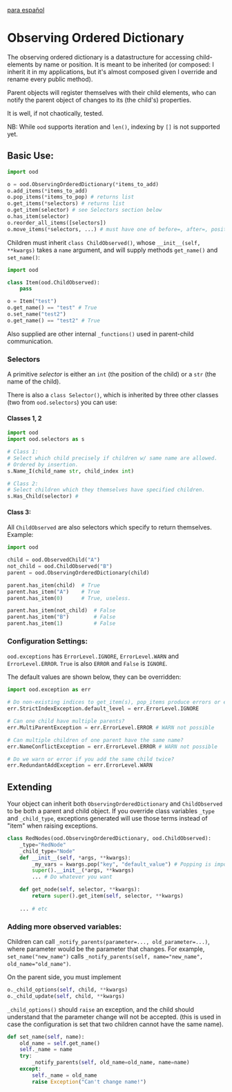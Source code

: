 [para español](docs/es/LÉAME.md)

# Observing Ordered Dictionary

The observing ordered dictionary is a datastructure for accessing child-elements by name or position. It is meant to be inherited (or composed: I inherit it in my applications, but it's almost composed given I override and rename every public method).

Parent objects will register themselves with their child elements, who can notify the parent object of changes to its (the child's) properties.

It is well, if not chaotically, tested.

NB: While `ood` supports iteration and `len()`, indexing by `[]` is not supported yet.

## Basic Use:

```python
import ood

o = ood.ObservingOrderedDictionary(*items_to_add)
o.add_items(*items_to_add)
o.pop_items(*items_to_pop) # returns list
o.get_items(*selectors) # returns list
o.get_item(selector) # see Selectors section below
o.has_item(selector)
o.reorder_all_items([selectors])
o.move_items(*selectors, ...) # must have one of before=, after=, position=, distance=
```

Children must inherit `class ChildObserved()`, whose `__init__(self, **kwargs)` takes a `name` argument, and will supply methods `get_name()` and `set_name()`:

```python
import ood

class Item(ood.ChildObserved):
    pass

o = Item("test")
o.get_name() == "test" # True
o.set_name("test2")
o.get_name() == "test2" # True
```
Also supplied are other internal `_functions()` used in parent-child communication.

### Selectors

A primitive *selector* is either an `int` (the position of the child) or a `str` (the name of the child).

There is also a `class Selector()`, which is inherited by three other classes (two from `ood.selectors`) you can use:

#### Classes 1, 2

```python
import ood
import ood.selectors as s

# Class 1:
# Select which child precisely if children w/ same name are allowed.
# Ordered by insertion.
s.Name_I(child_name str, child_index int)

# Class 2:
# Select children which they themselves have specified children.
s.Has_Child(selector) # 
```

#### Class 3:

All `ChildObserved` are also selectors which specify to return themselves. Example:
```python
import ood

child = ood.ObservedChild("A")
not_child = ood.ChildObserved("B")
parent = ood.ObservingOrderedDictionary(child)

parent.has_item(child)  # True
parent.has_item("A")    # True
parent.has_item(0)      # True, useless.

parent.has_item(not_child)  # False
parent.has_item("B")        # False
parent.has_item(1)          # False
```

### Configuration Settings:

`ood.exceptions` has `ErrorLevel.IGNORE`, `ErrorLevel.WARN` and `ErrorLevel.ERROR`. `True` is also `ERROR` and `False` is `IGNORE`.

The default values are shown below, they can be overridden:

```python
import ood.exception as err

# Do non-existing indices to get_item(s), pop_items produce errors or empty array (or None)?
err.StrictIndexException.default_level = err.ErrorLevel.IGNORE

# Can one child have multiple parents?
err.MultiParentException = err.ErrorLevel.ERROR # WARN not possible

# Can multiple children of one parent have the same name?
err.NameConflictException = err.ErrorLevel.ERROR # WARN not possible

# Do we warn or error if you add the same child twice?
err.RedundantAddException = err.ErrorLevel.WARN
```

## Extending

Your object can inherit both `ObservingOrderedDictionary` and `ChildObserved` to be both a parent and child object. If you override class variables `_type` and `_child_type`, exceptions generated will use those terms instead of "item" when raising exceptions.

```python
class RedNodes(ood.ObservingOrderedDictionary, ood.ChildObserved):
    _type="RedNode"
    _child_type="Node"
    def __init__(self, *args, **kwargs):
        _my_vars = kwargs.pop("key", "default_value") # Popping is important! Don't pass weird stuff to ood!
        super().__init__(*args, **kwargs)
        ... # Do whatever you want

    def get_node(self, selector, **kwargs):
        return super().get_item(self, selector, **kwargs)
    
    ... # etc
```

### Adding more observed variables:

Children can call `_notify_parents(parameter=..., old_parameter=...)`, where parameter would be the parameter that changes.
For example, `set_name("new_name")` calls `_notify_parents(self, name="new_name", old_name="old_name")`.

On the parent side, you must implement 

```python
o._child_options(self, child, **kwargs) 
o._child_update(self, child, **kwargs)
```

`_child_options()` should `raise` an exception, and the child should understand that the parameter change will not be accepted. (this is used in case the configuration is set that two children cannot have the same name).

```python
def set_name(self, name):
    old_name = self.get_name()
    self._name = name
    try:
        _notify_parents(self, old_name=old_name, name=name)
    except:
        self._name = old_name
        raise Exception("Can't change name!")
```
